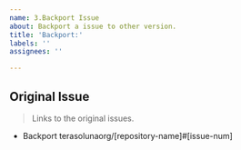 ```yaml
---
name: 3.Backport Issue
about: Backport a issue to other version.
title: 'Backport:'
labels: ''
assignees: ''

---
```


## Original Issue
> Links to the original issues.

- Backport terasolunaorg/[repository-name]#[issue-num]
